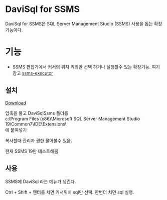 # DaviSql for SSMS

DaviSql for SSMS은 SQL Server Management Studio (SSMS) 사용을 돕는 확장기능이다.


# 기능
- SSMS 편집기에서 커서의 위치 쿼리만 선택 하거나 실행할수 있는 확장기능. 여기 참고 [ssms-executor](https://github.com/devvcat/ssms-executor)


## 설치
[Download](https://github.com/grimhang/DaviSqlSsms/releases/download/V0.9/DaviSqlSsms_V0.9.zip)

압축을 풀고 DaviSqlSsms 폴더를  
c:\Program Files (x86)\Microsoft SQL Server Management Studio 19\Common7\IDE\Extensions\  
에 붙여넣기  

복사할때 관리자 권한 물어볼수 있음.

현재 SSMS 19만 테스트해봄


## 사용
SSMS에 DaviSql 라는 메뉴가 생긴다.  

Ctrl + Shift + 엔터를 치면 커서위치 sql만 선택. 한번더 치면 sql 실행.

